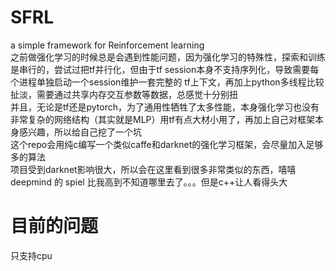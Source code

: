 # SFRL
a simple framework for Reinforcement learning  
之前做强化学习的时候总是会遇到性能问题，因为强化学习的特殊性，探索和训练是串行的，尝试过把tf并行化，但由于tf session本身不支持序列化，导致需要每个进程单独启动一个session维护一套完整的
tf上下文，再加上python多线程比较扯淡，需要通过共享内存交互参数等数据，总感觉十分别扭  
并且，无论是tf还是pytorch，为了通用性牺牲了太多性能，本身强化学习也没有非常复杂的网络结构（其实就是MLP）用tf有点大材小用了，再加上自己对框架本身感兴趣，所以给自己挖了一个坑  
这个repo会用纯c编写一个类似caffe和darknet的强化学习框架，会尽量加入足够多的算法  
项目受到darknet影响很大，所以会在这里看到很多非常类似的东西，嘻嘻  
deepmind 的 spiel 比我高到不知道哪里去了。。。但是c++让人看得头大
# 目前的问题
只支持cpu
